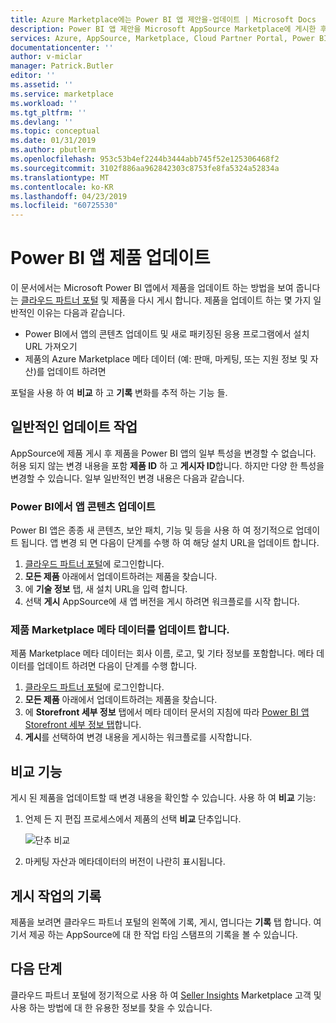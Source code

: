 ```yaml
---
title: Azure Marketplace에는 Power BI 앱 제안을-업데이트 | Microsoft Docs
description: Power BI 앱 제안을 Microsoft AppSource Marketplace에 게시한 후에 업데이트합니다.
services: Azure, AppSource, Marketplace, Cloud Partner Portal, Power BI
documentationcenter: ''
author: v-miclar
manager: Patrick.Butler
editor: ''
ms.assetid: ''
ms.service: marketplace
ms.workload: ''
ms.tgt_pltfrm: ''
ms.devlang: ''
ms.topic: conceptual
ms.date: 01/31/2019
ms.author: pbutlerm
ms.openlocfilehash: 953c53b4ef2244b3444abb745f52e125306468f2
ms.sourcegitcommit: 3102f886aa962842303c8753fe8fa5324a52834a
ms.translationtype: MT
ms.contentlocale: ko-KR
ms.lasthandoff: 04/23/2019
ms.locfileid: "60725530"
---
```

# <a name="update-a-power-bi-app-offer"></a>Power BI 앱 제품 업데이트

이 문서에서는 Microsoft Power BI 앱에서 제품을 업데이트 하는 방법을 보여 줍니다는 [클라우드 파트너 포털](https://cloudpartner.azure.com/) 및 제품을 다시 게시 합니다. 제품을 업데이트 하는 몇 가지 일반적인 이유는 다음과 같습니다.

- Power BI에서 앱의 콘텐츠 업데이트 및 새로 패키징된 응용 프로그램에서 설치 URL 가져오기
- 제품의 Azure Marketplace 메타 데이터 (예: 판매, 마케팅, 또는 지원 정보 및 자산)를 업데이트 하려면
 
포털을 사용 하 여 **비교** 하 고 **기록** 변화를 추적 하는 기능 들.

## <a name="common-update-operations"></a>일반적인 업데이트 작업

AppSource에 제품 게시 후 제품을 Power BI 앱의 일부 특성을 변경할 수 없습니다. 허용 되지 않는 변경 내용을 포함 **제품 ID** 하 고 **게시자 ID**합니다. 하지만 다양 한 특성을 변경할 수 있습니다. 일부 일반적인 변경 내용은 다음과 같습니다.

### <a name="update-app-content-in-power-bi"></a>Power BI에서 앱 콘텐츠 업데이트

Power BI 앱은 종종 새 콘텐츠, 보안 패치, 기능 및 등을 사용 하 여 정기적으로 업데이트 됩니다. 앱 변경 되 면 다음이 단계를 수행 하 여 해당 설치 URL을 업데이트 합니다.

1.  [클라우드 파트너 포털](https://cloudpartner.azure.com/)에 로그인합니다.
2.  **모든 제품** 아래에서 업데이트하려는 제품을 찾습니다.
3.  에 **기술 정보** 탭, 새 설치 URL을 입력 합니다.
4.  선택 **게시** AppSource에 새 앱 버전을 게시 하려면 워크플로를 시작 합니다.


### <a name="update-the-offers-marketplace-metadata"></a>제품 Marketplace 메타 데이터를 업데이트 합니다.

제품 Marketplace 메타 데이터는 회사 이름, 로고, 및 기타 정보를 포함합니다. 메타 데이터를 업데이트 하려면 다음이 단계를 수행 합니다.

1.  [클라우드 파트너 포털](https://cloudpartner.azure.com/)에 로그인합니다.
2.  **모든 제품** 아래에서 업데이트하려는 제품을 찾습니다.
3.  에 **Storefront 세부 정보** 탭에서 메타 데이터 문서의 지침에 따라 [Power BI 앱 Storefront 세부 정보 탭](./cpp-storefront-details-tab.md)합니다.
4.  **게시**를 선택하여 변경 내용을 게시하는 워크플로를 시작합니다.


## <a name="the-compare-feature"></a>비교 기능

게시 된 제품을 업데이트할 때 변경 내용을 확인할 수 있습니다. 사용 하 여 **비교** 기능:

1.  언제 든 지 편집 프로세스에서 제품의 선택 **비교** 단추입니다.

    ![단추 비교](./media/compare-feature-button.png)

2.  마케팅 자산과 메타데이터의 버전이 나란히 표시됩니다.


## <a name="history-of-publishing-actions"></a>게시 작업의 기록

제품을 보려면 클라우드 파트너 포털의 왼쪽에 기록, 게시, 엽니다는 **기록** 탭 합니다. 여기서 제공 하는 AppSource에 대 한 작업 타임 스탬프의 기록을 볼 수 있습니다.

## <a name="next-steps"></a>다음 단계

클라우드 파트너 포털에 정기적으로 사용 하 여 [Seller Insights](../../cloud-partner-portal-orig/si-getting-started.md) Marketplace 고객 및 사용 하는 방법에 대 한 유용한 정보를 찾을 수 있습니다.  
